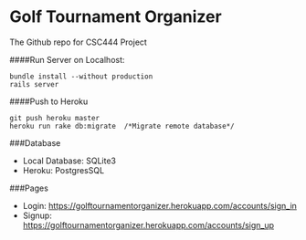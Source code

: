 # Golf Tournament Organizer

The Github repo for CSC444 Project

####Run Server on Localhost:
```
bundle install --without production
rails server
```
####Push to Heroku
```
git push heroku master
heroku run rake db:migrate  /*Migrate remote database*/
```
###Database
* Local Database: SQLite3
* Heroku: PostgresSQL

###Pages
* Login: https://golftournamentorganizer.herokuapp.com/accounts/sign_in
* Signup: https://golftournamentorganizer.herokuapp.com/accounts/sign_up
